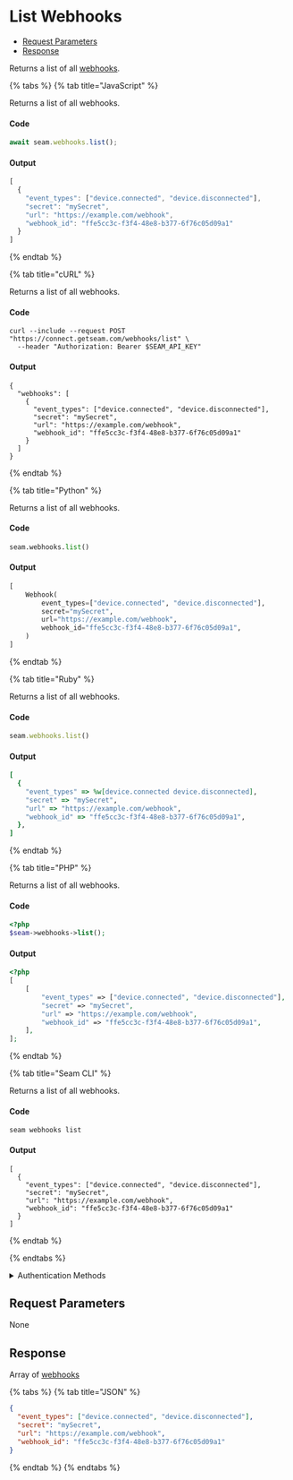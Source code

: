 # List Webhooks

- [Request Parameters](#request-parameters)
- [Response](#response)

Returns a list of all [webhooks](https://docs.seam.co/latest/developer-tools/webhooks).


{% tabs %}
{% tab title="JavaScript" %}

Returns a list of all webhooks.

#### Code

```javascript
await seam.webhooks.list();
```

#### Output

```javascript
[
  {
    "event_types": ["device.connected", "device.disconnected"],
    "secret": "mySecret",
    "url": "https://example.com/webhook",
    "webhook_id": "ffe5cc3c-f3f4-48e8-b377-6f76c05d09a1"
  }
]
```
{% endtab %}

{% tab title="cURL" %}

Returns a list of all webhooks.

#### Code

```curl
curl --include --request POST "https://connect.getseam.com/webhooks/list" \
  --header "Authorization: Bearer $SEAM_API_KEY"
```

#### Output

```curl
{
  "webhooks": [
    {
      "event_types": ["device.connected", "device.disconnected"],
      "secret": "mySecret",
      "url": "https://example.com/webhook",
      "webhook_id": "ffe5cc3c-f3f4-48e8-b377-6f76c05d09a1"
    }
  ]
}
```
{% endtab %}

{% tab title="Python" %}

Returns a list of all webhooks.

#### Code

```python
seam.webhooks.list()
```

#### Output

```python
[
    Webhook(
        event_types=["device.connected", "device.disconnected"],
        secret="mySecret",
        url="https://example.com/webhook",
        webhook_id="ffe5cc3c-f3f4-48e8-b377-6f76c05d09a1",
    )
]
```
{% endtab %}

{% tab title="Ruby" %}

Returns a list of all webhooks.

#### Code

```ruby
seam.webhooks.list()
```

#### Output

```ruby
[
  {
    "event_types" => %w[device.connected device.disconnected],
    "secret" => "mySecret",
    "url" => "https://example.com/webhook",
    "webhook_id" => "ffe5cc3c-f3f4-48e8-b377-6f76c05d09a1",
  },
]
```
{% endtab %}

{% tab title="PHP" %}

Returns a list of all webhooks.

#### Code

```php
<?php
$seam->webhooks->list();
```

#### Output

```php
<?php
[
    [
        "event_types" => ["device.connected", "device.disconnected"],
        "secret" => "mySecret",
        "url" => "https://example.com/webhook",
        "webhook_id" => "ffe5cc3c-f3f4-48e8-b377-6f76c05d09a1",
    ],
];
```
{% endtab %}

{% tab title="Seam CLI" %}

Returns a list of all webhooks.

#### Code

```seam_cli
seam webhooks list
```

#### Output

```seam_cli
[
  {
    "event_types": ["device.connected", "device.disconnected"],
    "secret": "mySecret",
    "url": "https://example.com/webhook",
    "webhook_id": "ffe5cc3c-f3f4-48e8-b377-6f76c05d09a1"
  }
]
```
{% endtab %}

{% endtabs %}


<details>

<summary>Authentication Methods</summary>

- API key
- Personal access token
  <br>Must also include the `seam-workspace` header in the request.

To learn more, see [Authentication](https://docs.seam.co/latest/api/authentication).
</details>

## Request Parameters

None


## Response

Array of [webhooks](/webhooks)


{% tabs %}
{% tab title="JSON" %}



```json
{
  "event_types": ["device.connected", "device.disconnected"],
  "secret": "mySecret",
  "url": "https://example.com/webhook",
  "webhook_id": "ffe5cc3c-f3f4-48e8-b377-6f76c05d09a1"
}
```
{% endtab %}
{% endtabs %}
